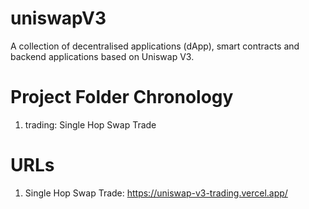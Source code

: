 # uniswapV3

A collection of decentralised applications (dApp), smart contracts and  backend applications based on Uniswap V3.

# Project Folder Chronology
1. trading: Single Hop Swap Trade

# URLs
1. Single Hop Swap Trade: https://uniswap-v3-trading.vercel.app/